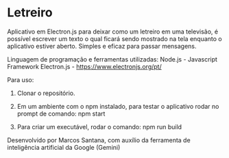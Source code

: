 # Letreiro
Aplicativo em Electron.js para deixar como um letreiro em uma televisão, é possível escrever um texto o qual ficará sendo mostrado na tela enquanto o aplicativo estiver aberto.
Simples e eficaz para passar mensagens.

Linguagem de programação e ferramentas utilizadas:
  Node.js - Javascript
  Framework Electron.js - https://www.electronjs.org/pt/
  
Para uso:

1) Clonar o repositório.

2) Em um ambiente com o npm instalado, para testar o aplicativo rodar no prompt de comando: npm start

3) Para criar um executável, rodar o comando: npm run build

Desenvolvido por Marcos Santana, com auxílio da ferramenta de inteligência artificial da Google (Gemini)


